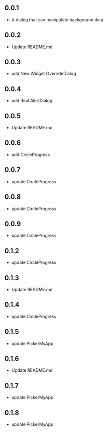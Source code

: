## 0.0.1

- A dialog that can manipulate background data.

## 0.0.2

- Update README.md

## 0.0.3

- add New Widget OverrideDialog

## 0.0.4

- add Real AlertDialog

## 0.0.5

- Update README.md

## 0.0.6

- add CircleProgress

## 0.0.7

- update CircleProgress

## 0.0.8

- update CircleProgress

## 0.0.9

- update CircleProgress

## 0.1.2

- update CircleProgress

## 0.1.3

- Update README.md

## 0.1.4

- update CircleProgress

## 0.1.5

- update PickerMyApp

## 0.1.6

- Update README.md

## 0.1.7

- update PickerMyApp

## 0.1.8

- update PickerMyApp